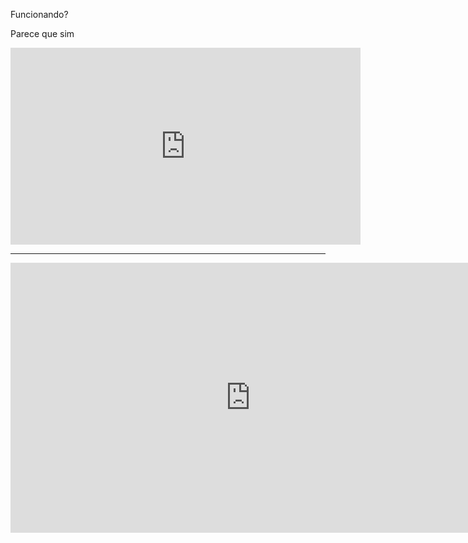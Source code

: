 Funcionando?


Parece que sim

<iframe width="560" height="315" src="https://www.youtube.com/embed/kHkQnuYzwoo?si=PKP3aGfYR3EDhO9a" title="YouTube video player" frameborder="0" allow="accelerometer; autoplay; clipboard-write; encrypted-media; gyroscope; picture-in-picture; web-share" allowfullscreen></iframe>


---


<iframe width="768" height="432" src="https://miro.com/app/live-embed/uXjVOHpCv_A=/?moveToViewport=-275931,-79260,51601,26660&embedId=393203019452" frameborder="0" scrolling="no" allow="fullscreen; clipboard-read; clipboard-write" allowfullscreen></iframe>
